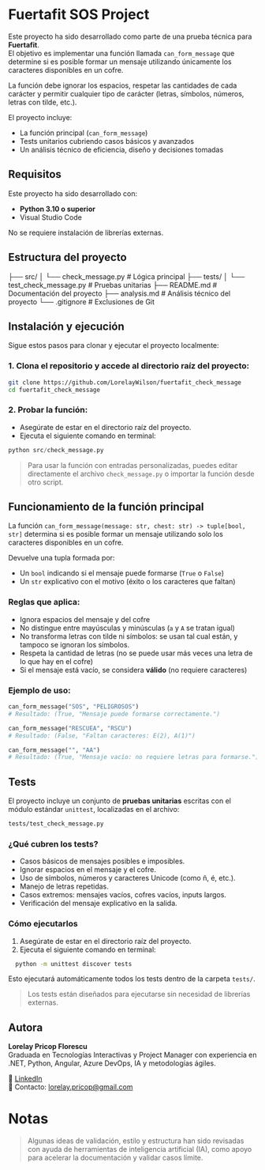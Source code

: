 # Fuertafit SOS Project

Este proyecto ha sido desarrollado como parte de una prueba técnica para **Fuertafit**.  
El objetivo es implementar una función llamada `can_form_message` que determine si es posible formar un mensaje utilizando únicamente los caracteres disponibles en un cofre.

La función debe ignorar los espacios, respetar las cantidades de cada carácter y permitir cualquier tipo de carácter (letras, símbolos, números, letras con tilde, etc.).

El proyecto incluye:
- La función principal (`can_form_message`)
- Tests unitarios cubriendo casos básicos y avanzados
- Un análisis técnico de eficiencia, diseño y decisiones tomadas

## Requisitos
Este proyecto ha sido desarrollado con:

- **Python 3.10 o superior**
- Visual Studio Code

No se requiere instalación de librerías externas.

## Estructura del proyecto

├── src/
│ └── check_message.py # Lógica principal
├── tests/
│ └── test_check_message.py # Pruebas unitarias
├── README.md # Documentación del proyecto
├── analysis.md # Análisis técnico del proyecto
└── .gitignore  # Exclusiones de Git

## Instalación y ejecución

Sigue estos pasos para clonar y ejecutar el proyecto localmente:

### 1. Clona el repositorio y accede al directorio raíz del proyecto:
```bash
git clone https://github.com/LorelayWilson/fuertafit_check_message
cd fuertafit_check_message
```
### 2. Probar la función:
- Asegúrate de estar en el directorio raíz del proyecto.
- Ejecuta el siguiente comando en terminal:
```python
python src/check_message.py
```
> Para usar la función con entradas personalizadas, puedes editar directamente el archivo `check_message.py` o importar la función desde otro script.

## Funcionamiento de la función principal

La función `can_form_message(message: str, chest: str) -> tuple[bool, str]` determina si es posible formar un mensaje utilizando solo los caracteres disponibles en un cofre.  

Devuelve una tupla formada por:
- Un `bool` indicando si el mensaje puede formarse (`True` o `False`)
- Un `str` explicativo con el motivo (éxito o los caracteres que faltan)

### Reglas que aplica:
- Ignora espacios del mensaje y del cofre
- No distingue entre mayúsculas y minúsculas (`a` y `A` se tratan igual)
- No transforma letras con tilde ni símbolos: se usan tal cual están, y tampoco se ignoran los símbolos.
- Respeta la cantidad de letras (no se puede usar más veces una letra de lo que hay en el cofre)
- Si el mensaje está vacío, se considera **válido** (no requiere caracteres)

### Ejemplo de uso:
```python
can_form_message("SOS", "PELIGROSOS")
# Resultado: (True, "Mensaje puede formarse correctamente.")

can_form_message("RESCUEA", "RSCU")
# Resultado: (False, "Faltan caracteres: E(2), A(1)")

can_form_message("", "AA")
# Resultado: (True, "Mensaje vacío: no requiere letras para formarse.")
```

## Tests
El proyecto incluye un conjunto de **pruebas unitarias** escritas con el módulo estándar `unittest`, localizadas en el archivo:
```bash
tests/test_check_message.py
```

### ¿Qué cubren los tests?

- Casos básicos de mensajes posibles e imposibles.
- Ignorar espacios en el mensaje y el cofre.
- Uso de símbolos, números y caracteres Unicode (como ñ, é, etc.).
- Manejo de letras repetidas.
- Casos extremos: mensajes vacíos, cofres vacíos, inputs largos.
- Verificación del mensaje explicativo en la salida.

### Cómo ejecutarlos

1. Asegúrate de estar en el directorio raíz del proyecto.
2. Ejecuta el siguiente comando en terminal:
```bash
  python -m unittest discover tests
```
Esto ejecutará automáticamente todos los tests dentro de la carpeta `tests/`.
> Los tests están diseñados para ejecutarse sin necesidad de librerías externas.

## Autora

**Lorelay Pricop Florescu**  
Graduada en Tecnologías Interactivas y Project Manager con experiencia en .NET, Python, Angular, Azure DevOps, IA y metodologías ágiles.  

🔗 [LinkedIn](https://www.linkedin.com/in/lorelaypricop)  
📧 Contacto: lorelay.pricop@gmail.com

# Notas
> Algunas ideas de validación, estilo y estructura han sido revisadas con ayuda de herramientas de inteligencia artificial (IA), como apoyo para acelerar la documentación y validar casos límite.
